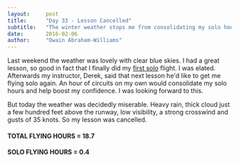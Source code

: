 ```yaml
---
layout:     post
title:      "Day 33 - Lesson Cancelled"
subtitle:   "The winter weather stops me from consolidating my solo hours"
date:       2016-02-06
author:     "Owain Abraham-Williams"
---
```


Last weekend the weather was lovely with clear blue skies. I had a great lesson, so good
in fact that I finally did my [first solo](/2016/01/30/day-32-lesson-17-first-solo/)
flight. I was elated. Afterwards my instructor, Derek, said that next lesson he'd like to
get me flying solo again. An hour of circuits on my own would consolidate my solo hours
and help boost my confidence. I was looking forward to this.

But today the weather was decidedly miserable. Heavy rain, thick cloud just a few hundred
feet above the runway, low visibility, a strong crosswind and gusts of 35 knots. So my
lesson was cancelled.

#### TOTAL FLYING HOURS = 18.7

#### SOLO FLYING HOURS = 0.4